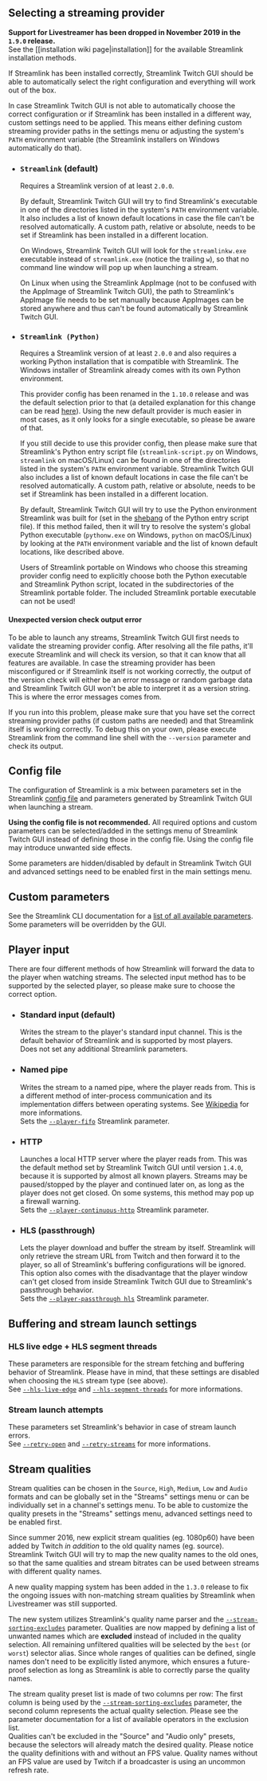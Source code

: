 ## Selecting a streaming provider

**Support for Livestreamer has been dropped in November 2019 in the `1.9.0` release.**  
See the [[installation wiki page|installation]] for the available Streamlink installation methods.

If Streamlink has been installed correctly, Streamlink Twitch GUI should be able to automatically select the right configuration and everything will work out of the box.

In case Streamlink Twitch GUI is not able to automatically choose the correct configuration or if Streamlink has been installed in a different way, custom settings need to be applied. This means either defining custom streaming provider paths in the settings menu or adjusting the system's `PATH` environment variable (the Streamlink installers on Windows automatically do that).


- ### `Streamlink` (default)

  Requires a Streamlink version of at least `2.0.0`.
  
  By default, Streamlink Twitch GUI will try to find Streamlink's executable in one of the directories listed in the system's `PATH` environment variable. It also includes a list of known default locations in case the file can't be resolved automatically. A custom path, relative or absolute, needs to be set if Streamlink has been installed in a different location.

  On Windows, Streamlink Twitch GUI will look for the `streamlinkw.exe` executable instead of `streamlink.exe` (notice the trailing `w`), so that no command line window will pop up when launching a stream.

  On Linux when using the Streamlink AppImage (not to be confused with the AppImage of Streamlink Twitch GUI), the path to Streamlink's AppImage file needs to be set manually because AppImages can be stored anywhere and thus can't be found automatically by Streamlink Twitch GUI.

- ### `Streamlink (Python)`

  Requires a Streamlink version of at least `2.0.0` and also requires a working Python installation that is compatible with Streamlink. The Windows installer of Streamlink already comes with its own Python environment.
  
  This provider config has been renamed in the `1.10.0` release and was the default selection prior to that (a detailed explanation for this change can be read [here](https://github.com/streamlink/streamlink-twitch-gui/issues/718#issuecomment-629661726)). Using the new default provider is much easier in most cases, as it only looks for a single executable, so please be aware of that.
  
  If you still decide to use this provider config, then please make sure that Streamlink's Python entry script file (`streamlink-script.py` on Windows, `streamlink` on macOS/Linux) can be found in one of the directories listed in the system's `PATH` environment variable. Streamlink Twitch GUI also includes a list of known default locations in case the file can't be resolved automatically. A custom path, relative or absolute, needs to be set if Streamlink has been installed in a different location.
  
  By default, Streamlink Twitch GUI will try to use the Python environment Streamlink was built for (set in the [shebang][shebang] of the Python entry script file). If this method failed, then it will try to resolve the system's global Python executable (`pythonw.exe` on Windows, `python` on macOS/Linux) by looking at the `PATH` environment variable and the list of known default locations, like described above.
  
  Users of Streamlink portable on Windows who choose this streaming provider config need to explicitly choose both the Python executable and Streamlink Python script, located in the subdirectories of the Streamlink portable folder. The included Streamlink portable executable can not be used!


#### Unexpected version check output error

To be able to launch any streams, Streamlink Twitch GUI first needs to validate the streaming provider config. After resolving all the file paths, it'll execute Streamlink and will check its version, so that it can know that all features are available. In case the streaming provider has been misconfigured or if Streamlink itself is not working correctly, the output of the version check will either be an error message or random garbage data and Streamlink Twitch GUI won't be able to interpret it as a version string. This is where the error messages comes from.

If you run into this problem, please make sure that you have set the correct streaming provider paths (if custom paths are needed) and that Streamlink itself is working correctly. To debug this on your own, please execute Streamlink from the command line shell with the `--version` parameter and check its output.


## Config file

The configuration of Streamlink is a mix between parameters set in the Streamlink [config file][config-file] and parameters generated by Streamlink Twitch GUI when launching a stream.

**Using the config file is not recommended.** All required options and custom parameters can be selected/added in the settings menu of Streamlink Twitch GUI instead of defining those in the config file. Using the config file may introduce unwanted side effects.

Some parameters are hidden/disabled by default in Streamlink Twitch GUI and advanced settings need to be enabled first in the main settings menu.


## Custom parameters

See the Streamlink CLI documentation for a [list of all available parameters][streamlink-docs]. Some parameters will be overridden by the GUI.


## Player input

There are four different methods of how Streamlink will forward the data to the player when watching streams. The selected input method has to be supported by the selected player, so please make sure to choose the correct option.

- ### Standard input (default)  
  Writes the stream to the player's standard input channel. This is the default behavior of Streamlink and is supported by most players.  
  Does not set any additional Streamlink parameters.
- ### Named pipe  
  Writes the stream to a named pipe, where the player reads from. This is a different method of inter-process communication and its implementation differs between operating systems. See [Wikipedia][wikipedia-named-pipe] for more informations.  
  Sets the [`--player-fifo`][player-fifo] Streamlink parameter.
- ### HTTP  
  Launches a local HTTP server where the player reads from. This was the default method set by Streamlink Twitch GUI until version `1.4.0`, because it is supported by almost all known players. Streams may be paused/stopped by the player and continued later on, as long as the player does not get closed. On some systems, this method may pop up a firewall warning.  
  Sets the [`--player-continuous-http`][player-continuous-http] Streamlink parameter.
- ### HLS (passthrough)  
  Lets the player download and buffer the stream by itself. Streamlink will only retrieve the stream URL from Twitch and then forward it to the player, so all of Streamlink's buffering configurations will be ignored. This option also comes with the disadvantage that the player window can't get closed from inside Streamlink Twitch GUI due to Streamlink's passthrough behavior.  
  Sets the [`--player-passthrough hls`][player-passthrough] Streamlink parameter.


## Buffering and stream launch settings

### HLS live edge + HLS segment threads

These parameters are responsible for the stream fetching and buffering behavior of Streamlink. Please have in mind, that these settings are disabled when choosing the `HLS` stream type (see above).  
See [`--hls-live-edge`][hls-live-edge] and [`--hls-segment-threads`][hls-segment-threads] for more informations.

### Stream launch attempts

These parameters set Streamlink's behavior in case of stream launch errors.  
See [`--retry-open`][retry-open] and [`--retry-streams`][retry-streams] for more informations.


## Stream qualities

Stream qualities can be chosen in the `Source`, `High`, `Medium`, `Low` and `Audio` formats and can be globally set in the "Streams" settings menu or can be individually set in a channel's settings menu. To be able to customize the quality presets in the "Streams" settings menu, advanced settings need to be enabled first.  

Since summer 2016, new explicit stream qualities (eg. 1080p60) have been added by Twitch *in addition* to the old quality names (eg. source). Streamlink Twitch GUI will try to map the new quality names to the old ones, so that the same qualities and stream bitrates can be used between streams with different quality names.

A new quality mapping system has been added in the `1.3.0` release to fix the ongoing issues with non-matching stream qualities by Streamlink when Livestreamer was still supported.

The new system utilizes Streamlink's quality name parser and the [`--stream-sorting-excludes`][stream-sorting-excludes] parameter. Qualities are now mapped by defining a list of unwanted names which are **excluded** instead of included in the quality selection. All remaining unfiltered qualities will be selected by the `best` (or `worst`) selector alias. Since whole ranges of qualities can be defined, single names don't need to be explicitly listed anymore, which ensures a future-proof selection as long as Streamlink is able to correctly parse the quality names.

The stream quality preset list is made of two columns per row: The first column is being used by the [`--stream-sorting-excludes`][stream-sorting-excludes] parameter, the second column represents the actual quality selection. Please see the parameter documentation for a list of available operators in the exclusion list.  
Qualities can't be excluded in the "Source" and "Audio only" presets, because the selectors will already match the desired quality. Please notice the quality definitions with and without an FPS value. Quality names without an FPS value are used by Twitch if a broadcaster is using an uncommon refresh rate.


[shebang]: https://en.wikipedia.org/wiki/Shebang_(Unix) "Shebang or hashbang - Wikipedia"
[config-file]: https://streamlink.github.io/cli.html#configuration-file "Streamlink config file"
[streamlink-docs]: https://streamlink.github.io/cli.html#command-line-usage "List of all Streamlink parameters"
[wikipedia-named-pipe]: https://en.wikipedia.org/wiki/Named_pipe "Wikipedia: Named pipe"
[player-fifo]: https://streamlink.github.io/cli.html#cmdoption-n "--player-fifo parameter"
[player-continuous-http]: https://streamlink.github.io/cli.html#cmdoption-player-continuous-http "--player-continuous-http parameter"
[player-passthrough]: https://streamlink.github.io/cli.html#cmdoption-player-passthrough "--player-passthrough parameter"
[hls-live-edge]: https://streamlink.github.io/cli.html#cmdoption-hls-live-edge "--hls-live-edge parameter"
[hls-segment-threads]: https://streamlink.github.io/cli.html#cmdoption-hls-segment-threads "--hls-segment-threads parameter"
[retry-open]: https://streamlink.github.io/cli.html#cmdoption-retry-open "--retry-open parameter"
[retry-streams]: https://streamlink.github.io/cli.html#cmdoption-retry-streams "--retry-streams parameter"
[stream-sorting-excludes]: https://streamlink.github.io/cli.html#cmdoption-stream-sorting-excludes "--stream-sorting-excludes parameter"
